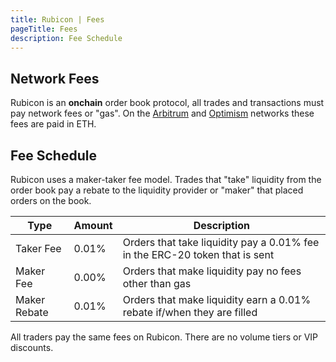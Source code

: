 ```yaml
---
title: Rubicon | Fees
pageTitle: Fees
description: Fee Schedule
---
```


## Network Fees

Rubicon is an **onchain** order book protocol, all trades and transactions must pay network fees or "gas". On the [Arbitrum](https://arbitrum.io/) and [Optimism](https://www.optimism.io/) networks these fees are paid in ETH.

## Fee Schedule

Rubicon uses a maker-taker fee model. Trades that "take" liquidity from the order book pay a rebate to the liquidity provider or "maker" that placed orders on the book.

| Type       | Amount   | Description                                    |
| ---------- | -------- | ---------------------------------------------- |
| Taker Fee  | 0.01%    | Orders that take liquidity pay a 0.01% fee in the ERC-20 token that is sent |
| Maker Fee  | 0.00%    | Orders that make liquidity pay no fees other than gas |
| Maker Rebate | 0.01%  | Orders that make liquidity earn a 0.01% rebate if/when they are filled |

All traders pay the same fees on Rubicon. There are no volume tiers or VIP discounts.